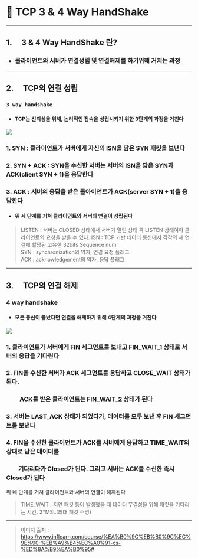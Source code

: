 # 🤝 TCP 3 & 4 Way HandShake
---
## 1. 　3 & 4 Way HandShake 란?
- ### 클라이언트와 서버가 연결성립 및 연결해제를 하기위해 거치는 과정

---

## 2. 　TCP의 연결 성립  
### `3 way handshake`  
- #### TCP는 신뢰성을 위해, 논리적인 접속을 성립시키기 위한 3단계의 과정을 거친다
![](https://velog.velcdn.com/images/k-minsik/post/c2a651c4-714d-489e-9ae4-878042661b6d/image.png)

### 1. SYN : 클라이언트가 서버에게 자신의 ISN을 담은 SYN 패킷을 보낸다  
### 2. SYN + ACK : SYN을 수신한 서버는 서버의 ISN을 담은 SYN과 ACK(client SYN + 1)을 응답한다
### 3. ACK : 서버의 응답을 받은 클아이언트가 ACK(server SYN + 1)을 응답한다  

- #### 위 세 단계를 거쳐 클라이언트와 서버의 연결이 성립된다

> LISTEN : 서버는 CLOSED 상태에서 서버가 열린 상태 즉 LISTEN 상태여야 클라이언트의 요청을 받을 수 있다.
> ISN : TCP 기반 데이터 통신에서 각각의 새 연결에 할당된 고유한 32bits Sequence num  
> SYN : synchronization의 약자, 연결 요청 플래그  
> ACK : acknowledgement의 약자, 응답 플래그

---

## 3. 　TCP의 연결 해제  
### 4 way handshake
- #### 모든 통신이 끝났다면 연결을 해제하기 위해 4단계의 과정을 거친다
![](https://velog.velcdn.com/images/k-minsik/post/65a4918f-7341-4b1c-bf76-50ce439e2dce/image.png)


### 1. 클라이언트가 서버에게 FIN 세그먼트를 보내고 FIN_WAIT_1 상태로 서버의 응답을 기다린다
### 2. FIN을 수신한 서버가 ACK 세그먼트를 응답하고 CLOSE_WAIT 상태가 된다.
### 　　 ACK를 받은 클라이언트는 FIN_WAIT_2 상태가 된다
### 3. 서버는 LAST_ACK 상태가 되었다가, 데이터를 모두 보낸 후 FIN 세그먼트를 보낸다
### 4. FIN을 수신한 클라이언트가 ACK를 서버에게 응답하고 TIME_WAIT의 상태로 남은 데이터를
### 　　기다리다가 Closed가 된다. 그리고 서버는 ACK를 수신한 즉시 Closed가 된다

위 네 단계를 거쳐 클라이언트와 서버의 연결이 해제된다
> TIME_WAIT : 지연 패킷 등이 발생했을 때 데이터 무결성을 위해 패킷을 기다리는 시간. 2*MSL(최대 패킷 수명)

---

> 이미지 출처 : https://www.inflearn.com/course/%EA%B0%9C%EB%B0%9C%EC%9E%90-%EB%A9%B4%EC%A0%91-cs-%ED%8A%B9%EA%B0%95#
